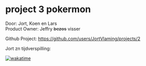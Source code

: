 # project 3 pokermon
Door: Jort, Koen en Lars
<br>
Product Owner: Jeffry ~~bezos~~ visser

Github Project: https://github.com/users/JortVlaming/projects/2

Jort zn tijdverspilling:

[![wakatime](https://wakatime.com/badge/user/cd73e9b4-e81f-4ef0-bbf7-7f7979c30101/project/a242e187-e9c2-467e-a4a4-2e6817a3b268.svg)](https://wakatime.com/badge/user/cd73e9b4-e81f-4ef0-bbf7-7f7979c30101/project/a242e187-e9c2-467e-a4a4-2e6817a3b268)